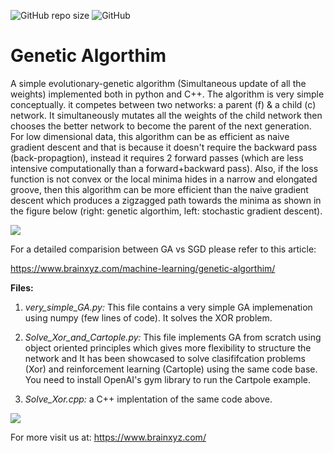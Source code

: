 ![GitHub repo size](https://img.shields.io/github/repo-size/hunar4321/Genetic_Algorithm)
![GitHub](https://img.shields.io/github/license/hunar4321/Genetic_Algorithm)

# Genetic Algorthim
A simple evolutionary-genetic algorithm (Simultaneous update of all the weights) implemented both in python and C++.
The algorithm is very simple conceptually. it competes between two networks: a parent (f) & a child (c) network. It simultaneously mutates all the weights of the child network then chooses the better network to become the parent of the next generation. For low dimensional data, this algorithm can be as efficient as naive gradient descent and that is because it doesn't require the backward pass (back-propagtion), instead it requires 2 forward passes (which are less intensive computationally than a forward+backward pass). Also, if the loss function is not convex or the local minima hides in a narrow and elongated groove, then this algorithm can be more efficient than the naive gradient descent which produces a zigzagged path towards the minima as shown in the figure below (right: genetic algorthim, left: stochastic gradient descent).

![](images/sgd_ga_compare.JPG)
</br>

For a detailed comparision between GA vs SGD please refer to this article:

https://www.brainxyz.com/machine-learning/genetic-algorthim/

**Files:**

1. *very_simple_GA.py:* This file contains a very simple GA implemenation using numpy (few lines of code). It solves the XOR problem.

2. *Solve_Xor_and_Cartople.py:* This file implements GA from scratch using object oriented principles which gives more flexibility to structure the network and It has been showcased to solve clasififcation problems (Xor) and reinforcement learning (Cartople) using the same code base. You need to install OpenAI's gym library to run the Cartpole example.

3. *Solve_Xor.cpp:* a C++ implentation of the same code above.


![](images/after-learning.gif)
</br>


For more visit us at: https://www.brainxyz.com/ 
